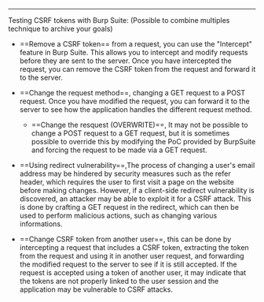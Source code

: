 --- ---

Testing CSRF tokens with Burp Suite: (Possible to combine multiples technique to archive your goals)

-   ==Remove a CSRF token== from a request, you can use the "Intercept" feature in Burp Suite. This allows you to intercept and modify requests before they are sent to the server. Once you have intercepted the request, you can remove the CSRF token from the request and forward it to the server.

-   ==Change the request method==, changing a GET request to a POST request. Once you have modified the request, you can forward it to the server to see how the application handles the different request method.

	-  ==Change the resquest (OVERWRITE)==, It may not be possible to change a POST request to a GET request, but it is sometimes possible to override this by modifying the PoC provided by BurpSuite and forcing the request to be made via a GET request.

- ==Using redirect vulnerability==,The process of changing a user's email address may be hindered by security measures such as the refer header, which requires the user to first visit a page on the website before making changes. However, if a client-side redirect vulnerability is discovered, an attacker may be able to exploit it for a CSRF attack. This is done by crafting a GET request in the redirect, which can then be used to perform malicious actions, such as changing various informations.

- ==Change CSRF token from another user==, this can be done by intercepting a request that includes a CSRF token, extracting the token from the request and using it in another user request, and forwarding the modified request to the server to see if it is still accepted. If the request is accepted using a token of another user, it may indicate that the tokens are not properly linked to the user session and the application may be vulnerable to CSRF attacks.
